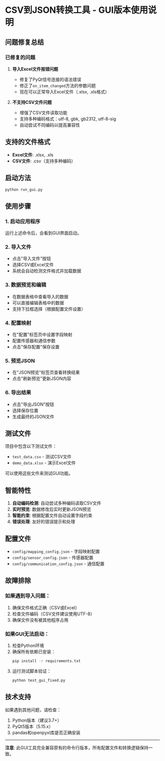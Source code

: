 # CSV到JSON转换工具 - GUI版本使用说明

## 问题修复总结

### 已修复的问题

1. **导入Excel文件报错问题**
   - 修复了PyQt信号连接的语法错误
   - 修正了`on_item_changed`方法的参数问题
   - 现在可以正常导入Excel文件（.xlsx, .xls格式）

2. **不支持CSV文件问题**
   - 增强了CSV文件读取功能
   - 支持多种编码格式：utf-8, gbk, gb2312, utf-8-sig
   - 自动尝试不同编码以提高兼容性

## 支持的文件格式

- **Excel文件**: .xlsx, .xls
- **CSV文件**: .csv（支持多种编码）

## 启动方法

```bash
python run_gui.py
```

## 使用步骤

### 1. 启动应用程序
运行上述命令后，会看到GUI界面启动。

### 2. 导入文件
- 点击"导入文件"按钮
- 选择CSV或Excel文件
- 系统会自动检测文件格式并加载数据

### 3. 数据预览和编辑
- 在数据表格中查看导入的数据
- 可以直接编辑表格中的数据
- 支持下拉框选择（根据配置文件设置）

### 4. 配置映射
- 在"配置"标签页中设置字段映射
- 配置传感器和通信参数
- 点击"保存配置"保存设置

### 5. 预览JSON
- 在"JSON预览"标签页查看转换结果
- 点击"刷新预览"更新JSON内容

### 6. 导出结果
- 点击"导出JSON"按钮
- 选择保存位置
- 生成最终的JSON文件

## 测试文件

项目中包含以下测试文件：
- `test_data.csv` - 测试CSV文件
- `demo_data.xlsx` - 演示Excel文件

可以使用这些文件来测试GUI功能。

## 智能特性

1. **自动编码检测**: 自动尝试多种编码读取CSV文件
2. **实时预览**: 数据修改后实时更新JSON预览
3. **智能约束**: 根据配置文件自动设置字段约束
4. **错误处理**: 友好的错误提示和处理

## 配置文件

- `config/mapping_config.json` - 字段映射配置
- `config/sensor_config.json` - 传感器配置
- `config/communication_config.json` - 通信配置

## 故障排除

### 如果遇到导入问题：
1. 确保文件格式正确（CSV或Excel）
2. 检查文件编码（CSV文件建议使用UTF-8）
3. 确保文件没有被其他程序占用

### 如果GUI无法启动：
1. 检查Python环境
2. 确保所有依赖已安装：
   ```bash
   pip install -r requirements.txt
   ```
3. 运行测试脚本验证：
   ```bash
   python test_gui_fixed.py
   ```

## 技术支持

如果遇到其他问题，请检查：
1. Python版本（建议3.7+）
2. PyQt5版本（5.15.x）
3. pandas和openpyxl库是否正确安装

---

**注意**: 此GUI工具完全兼容原有的命令行版本，所有配置文件和转换逻辑保持一致。